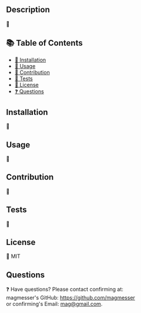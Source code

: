 
  # 

  ## Description
  🔮  

  ## 📚 Table of Contents
  * [🔧 Installation](#installation)
  * [🎢 Usage](#usage)
  * [🚧 Contribution](#contribution)
  * [📝 Tests](#tests)
  * [🔑 License](#license)
  * [❓ Questions](#questions)
  
  ## Installation
  🔧 

  ## Usage 
  🎢 

  ## Contribution 
  🚧 

  ## Tests
  📝 

  ## License
  🔑 MIT

  ## Questions
  ❓ Have questions? Please contact confirming at: <br>
  magmesser's GitHub: https://github.com/magmesser <br> 
  or confirming's Email: mag@gmail.com.
